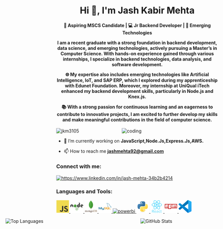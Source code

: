 
<h1 align="center">Hi 👋, I'm Jash Kabir Mehta</h1>
<h4 align="center" justify-content= "center">
  
🌱 Aspiring MSCS Candidate | 💻 Jr Backend Developer | 🚀 Emerging Technologies

I am a recent graduate with a strong foundation in backend development, data science, and emerging technologies, actively pursuing a Master’s in Computer Science. With hands-on experience gained through various internships, I specialize in backend technologies, data analysis, and software development.

🌐 My expertise also includes emerging technologies like Artificial Intelligence, IoT, and SAP ERP, which I explored during my apprenticeship with Edunet Foundation. Moreover, my internship at UniQual iTech enhanced my backend development skills, particularly in Node.js and Knex.js.

📚 With a strong passion for continuous learning and an eagerness to contribute to innovative projects, I am excited to further develop my skills and make meaningful contributions in the field of computer science.</h4>
<img align="right" alt="coding" width="300" src="https://logosbynick.com/wp-content/uploads/2022/07/Animation.gif">

<p align="left"> <img src="https://komarev.com/ghpvc/?username=jkm3105&label=Profile%20views&color=0e75b6&style=flat" alt="jkm3105" /> </p>

- 🌱 I’m currently working on **JavaScript,Node.Js,Express.Js,AWS.**

- 📫 How to reach me **jashmehta92@gmail.com**

<h3 align="left">Connect with me:</h3>
<p align="left">
<a href="https://linkedin.com/in/https://www.linkedin.com/in/jash-mehta-34b2b4214" target="blank"><img align="center" src="https://raw.githubusercontent.com/rahuldkjain/github-profile-readme-generator/master/src/images/icons/Social/linked-in-alt.svg" alt="https://www.linkedin.com/in/jash-mehta-34b2b4214" height="30" width="40" /></a>
</p>

<h3 align="left">Languages and Tools:</h3>
<p align="left">
  <a href="https://developer.mozilla.org/en-US/docs/Web/JavaScript" target="_blank" rel="noreferrer">
    <img src="https://raw.githubusercontent.com/devicons/devicon/master/icons/javascript/javascript-original.svg" alt="javascript" width="40" height="40"/>
  </a>
  <a href="https://nodejs.org" target="_blank" rel="noreferrer">
    <img src="https://raw.githubusercontent.com/devicons/devicon/master/icons/nodejs/nodejs-original-wordmark.svg" alt="nodejs" width="40" height="40"/>
  </a>
  <a href="https://www.mongodb.com/" target="_blank" rel="noreferrer">
    <img src="https://raw.githubusercontent.com/devicons/devicon/master/icons/mongodb/mongodb-original-wordmark.svg" alt="mongodb" width="40" height="40"/>
  </a>
  <a href="https://www.mysql.com/" target="_blank" rel="noreferrer">
    <img src="https://raw.githubusercontent.com/devicons/devicon/master/icons/mysql/mysql-original-wordmark.svg" alt="mysql" width="40" height="40"/>
  </a>
  <a href="https://powerbi.microsoft.com/" target="_blank" rel="noreferrer">
    <img src="https://upload.wikimedia.org/wikipedia/commons/c/cf/New_Power_BI_Logo.svg" alt="powerbi" width="40" height="40"/>
  </a>
  <a href="https://www.python.org" target="_blank" rel="noreferrer">
    <img src="https://raw.githubusercontent.com/devicons/devicon/master/icons/python/python-original.svg" alt="python" width="40" height="40"/>
  </a>
  <a href="https://reactjs.org/" target="_blank" rel="noreferrer">
    <img src="https://raw.githubusercontent.com/devicons/devicon/master/icons/react/react-original-wordmark.svg" alt="react" width="40" height="40"/>
  </a>
  <a href="https://www.npmjs.com/" target="_blank" rel="noreferrer">
    <img src="https://raw.githubusercontent.com/devicons/devicon/master/icons/npm/npm-original-wordmark.svg" alt="npm" width="40" height="40"/>
  </a>
  <a href="https://code.visualstudio.com/" target="_blank" rel="noreferrer">
    <img src="https://raw.githubusercontent.com/devicons/devicon/master/icons/vscode/vscode-original.svg" alt="vscode" width="40" height="40"/>
  </a>
</p>



<div style="display: flex; justify-content: center; gap: 20px;">
  <img src="https://github-readme-stats.vercel.app/api/top-langs?username=jkm3105&show_icons=true&locale=en&layout=compact" alt="Top Languages" width="400" height="200"/>
  <img src="https://github-readme-stats.vercel.app/api?username=jkm3105&show_icons=true&locale=en" alt="GitHub Stats" width="400" height="400"/>
</div>


